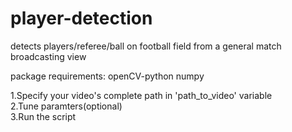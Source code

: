 # player-detection
detects players/referee/ball on football field from a general match broadcasting view

package requirements:
openCV-python 
numpy 

1.Specify your video's complete path in 'path_to_video' variable  
2.Tune paramters(optional)  
3.Run the script   
